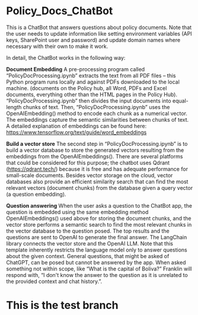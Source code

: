 # Policy_Docs_ChatBot
This is a ChatBot that answers questions about policy documents. Note that the user needs to update information like setting environment variables (API keys, SharePoint user and password) and update domain names where necessary with their own to make it work.

In detail, the ChatBot works in the following way:

**Document Embedding**
A pre-processing program called “PolicyDocProcessing.ipynb” extracts the text from all PDF files – this Python program runs locally and against PDFs downloaded to the local machine. (documents on the Policy hub, all Word, PDFs and Excel documents, everything other than the HTML pages in the Policy Hub). “PolicyDocProcessing.ipynb” then divides the input documents into equal-length chunks of text. Then, “PolicyDocProcessing.ipynb” uses the OpenAIEmbedding() method to encode each chunk as a numerical vector. The embeddings capture the semantic similarities between chunks of text. A detailed explanation of embeddings can be found here: https://www.tensorflow.org/text/guide/word_embeddings

**Build a vector store**
The second step in “PolicyDocProcessing.ipynb” is to build a vector database to store the generated vectors resulting from the embeddings from the OpenAIEmbeddings(). There are several platforms that could be considered for this purpose; the chatbot uses Qdrant (https://qdrant.tech/) because it is free and has adequate performance for small-scale documents. Besides vector storage on the cloud, vector databases also provide an efficient similarity search that can find the most relevant vectors (document chunks) from the database given a query vector (a question embedding). 

**Question answering**
When the user asks a question to the ChatBot app, the question is embedded using the same embedding method OpenAIEmbeddings() used above for storing the document chunks, and the vector store performs a semantic search to find the most relevant chunks in the vector database to the question posed. The top results and the questions are sent to OpenAI to generate the final answer. The LangChain library connects the vector store and the OpenAI LLM. Note that this template inherently restricts the language model only to answer questions about the given context. General questions, that might be asked of ChatGPT, can be posed but cannot be answered by the app. When asked something not within scope, like “What is the capital of Boliva?” Franklin will respond with, “I don't know the answer to the question as it is unrelated to the provided context and chat history.”.

# This is the test branch
